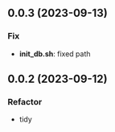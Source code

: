 ## 0.0.3 (2023-09-13)

### Fix

- **init_db.sh**: fixed path

## 0.0.2 (2023-09-12)

### Refactor

- tidy
